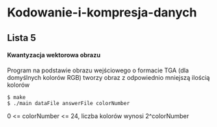 # Kodowanie-i-kompresja-danych
## Lista 5

#### Kwantyzacja wektorowa obrazu

Program na podstawie obrazu wejściowego o formacie TGA (dla domyślnych kolorów RGB) tworzy obraz z odpowiednio mniejszą ilością kolorów

```Shell
$ make
$ ./main dataFile answerFile colorNumber
```
0 <= colorNumber <= 24, liczba kolorów wynosi 2^colorNumber
